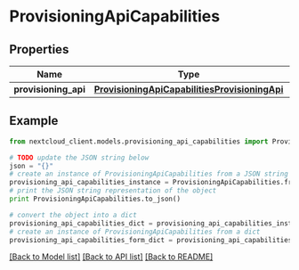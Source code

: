 # ProvisioningApiCapabilities


## Properties
Name | Type | Description | Notes
------------ | ------------- | ------------- | -------------
**provisioning_api** | [**ProvisioningApiCapabilitiesProvisioningApi**](ProvisioningApiCapabilitiesProvisioningApi.md) |  | 

## Example

```python
from nextcloud_client.models.provisioning_api_capabilities import ProvisioningApiCapabilities

# TODO update the JSON string below
json = "{}"
# create an instance of ProvisioningApiCapabilities from a JSON string
provisioning_api_capabilities_instance = ProvisioningApiCapabilities.from_json(json)
# print the JSON string representation of the object
print ProvisioningApiCapabilities.to_json()

# convert the object into a dict
provisioning_api_capabilities_dict = provisioning_api_capabilities_instance.to_dict()
# create an instance of ProvisioningApiCapabilities from a dict
provisioning_api_capabilities_form_dict = provisioning_api_capabilities.from_dict(provisioning_api_capabilities_dict)
```
[[Back to Model list]](../README.md#documentation-for-models) [[Back to API list]](../README.md#documentation-for-api-endpoints) [[Back to README]](../README.md)


